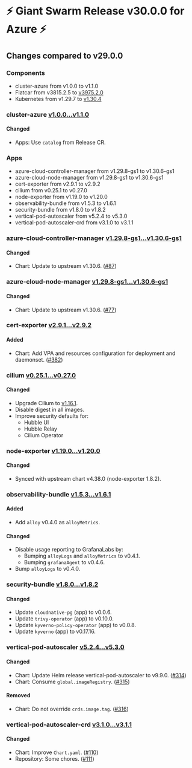 # :zap: Giant Swarm Release v30.0.0 for Azure :zap:

## Changes compared to v29.0.0

### Components

- cluster-azure from v1.0.0 to v1.1.0
- Flatcar from v3815.2.5 to [v3975.2.0](https://www.flatcar.org/releases#release-3975.2.0)
- Kubernetes from v1.29.7 to [v1.30.4](https://github.com/kubernetes/kubernetes/blob/master/CHANGELOG/CHANGELOG-1.30.md)

### cluster-azure [v1.0.0...v1.1.0](https://github.com/giantswarm/cluster-azure/compare/v1.0.0...v1.1.0)

#### Changed

- Apps: Use `catalog` from Release CR.

### Apps

- azure-cloud-controller-manager from v1.29.8-gs1 to v1.30.6-gs1
- azure-cloud-node-manager from v1.29.8-gs1 to v1.30.6-gs1
- cert-exporter from v2.9.1 to v2.9.2
- cilium from v0.25.1 to v0.27.0
- node-exporter from v1.19.0 to v1.20.0
- observability-bundle from v1.5.3 to v1.6.1
- security-bundle from v1.8.0 to v1.8.2
- vertical-pod-autoscaler from v5.2.4 to v5.3.0
- vertical-pod-autoscaler-crd from v3.1.0 to v3.1.1

### azure-cloud-controller-manager [v1.29.8-gs1...v1.30.6-gs1](https://github.com/giantswarm/azure-cloud-controller-manager-app/compare/v1.29.8-gs1...v1.30.6-gs1)

#### Changed

- Chart: Update to upstream v1.30.6. ([#87](https://github.com/giantswarm/azure-cloud-controller-manager-app/pull/87))

### azure-cloud-node-manager [v1.29.8-gs1...v1.30.6-gs1](https://github.com/giantswarm/azure-cloud-node-manager-app/compare/v1.29.8-gs1...v1.30.6-gs1)

#### Changed

- Chart: Update to upstream v1.30.6. ([#77](https://github.com/giantswarm/azure-cloud-node-manager-app/pull/77))

### cert-exporter [v2.9.1...v2.9.2](https://github.com/giantswarm/cert-exporter/compare/v2.9.1...v2.9.2)

#### Added

- Chart: Add VPA and resources configuration for deployment and daemonset. ([#382](https://github.com/giantswarm/cert-exporter/pull/382))

### cilium [v0.25.1...v0.27.0](https://github.com/giantswarm/cilium-app/compare/v0.25.1...v0.27.0)

#### Changed

- Upgrade Cilium to [v1.16.1](https://github.com/cilium/cilium/releases/tag/v1.16.1).
- Disable digest in all images.
- Improve security defaults for:
  - Hubble UI
  - Hubble Relay
  - Cilium Operator

### node-exporter [v1.19.0...v1.20.0](https://github.com/giantswarm/node-exporter-app/compare/v1.19.0...v1.20.0)

#### Changed

- Synced with upstream chart v4.38.0 (node-exporter 1.8.2).

### observability-bundle [v1.5.3...v1.6.1](https://github.com/giantswarm/observability-bundle/compare/v1.5.3...v1.6.1)

#### Added

- Add `alloy` v0.4.0 as `alloyMetrics`.

#### Changed

- Disable usage reporting to GrafanaLabs by:
  - Bumping `alloyLogs` and `alloyMetrics` to v0.4.1.
  - Bumping `grafanaAgent` to v0.4.6.
- Bump `alloyLogs` to v0.4.0.

### security-bundle [v1.8.0...v1.8.2](https://github.com/giantswarm/security-bundle/compare/v1.8.0...v1.8.2)

#### Changed

- Update `cloudnative-pg` (app) to v0.0.6.
- Update `trivy-operator` (app) to v0.10.0.
- Update `kyverno-policy-operator` (app) to v0.0.8.
- Update `kyverno` (app) to v0.17.16.

### vertical-pod-autoscaler [v5.2.4...v5.3.0](https://github.com/giantswarm/vertical-pod-autoscaler-app/compare/v5.2.4...v5.3.0)

#### Changed

- Chart: Update Helm release vertical-pod-autoscaler to v9.9.0. ([#314](https://github.com/giantswarm/vertical-pod-autoscaler-app/pull/314))
- Chart: Consume `global.imageRegistry`. ([#315](https://github.com/giantswarm/vertical-pod-autoscaler-app/pull/315))

#### Removed

- Chart: Do not override `crds.image.tag`. ([#316](https://github.com/giantswarm/vertical-pod-autoscaler-app/pull/316))

### vertical-pod-autoscaler-crd [v3.1.0...v3.1.1](https://github.com/giantswarm/vertical-pod-autoscaler-crd/compare/v3.1.0...v3.1.1)

#### Changed

- Chart: Improve `Chart.yaml`. ([#110](https://github.com/giantswarm/vertical-pod-autoscaler-crd/pull/110))
- Repository: Some chores. ([#111](https://github.com/giantswarm/vertical-pod-autoscaler-crd/pull/111))
